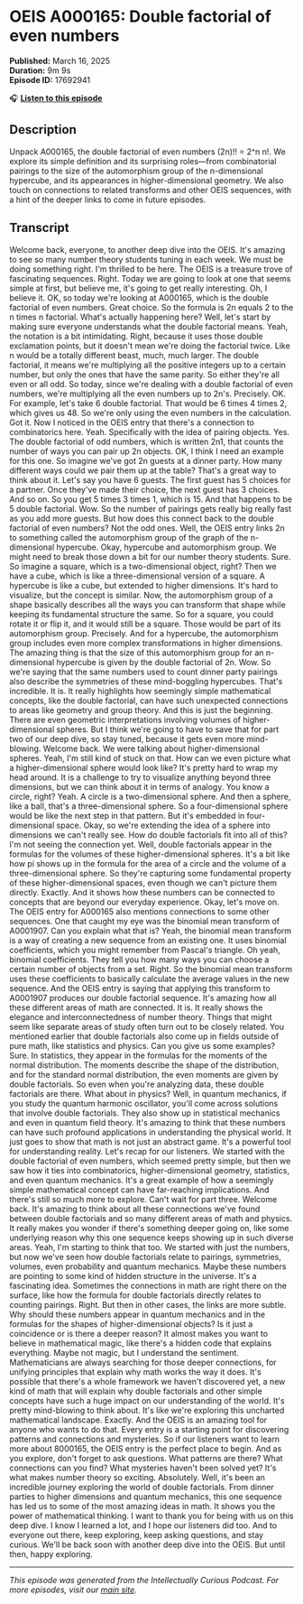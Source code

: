 # OEIS A000165: Double factorial of even numbers

**Published:** March 16, 2025  
**Duration:** 9m 9s  
**Episode ID:** 17692941

🎧 **[Listen to this episode](https://intellectuallycurious.buzzsprout.com/2529712/episodes/17692941-oeis-a000165-double-factorial-of-even-numbers)**

## Description

Unpack A000165, the double factorial of even numbers (2n)!! = 2^n n!. We explore its simple definition and its surprising roles—from combinatorial pairings to the size of the automorphism group of the n-dimensional hypercube, and its appearances in higher-dimensional geometry. We also touch on connections to related transforms and other OEIS sequences, with a hint of the deeper links to come in future episodes.

## Transcript

Welcome back, everyone, to another deep dive into the OEIS. It's amazing to see so many number theory students tuning in each week. We must be doing something right. I'm thrilled to be here. The OEIS is a treasure trove of fascinating sequences. Right. Today we are going to look at one that seems simple at first, but believe me, it's going to get really interesting. Oh, I believe it. OK, so today we're looking at A000165, which is the double factorial of even numbers. Great choice. So the formula is 2n equals 2 to the n times n factorial. What's actually happening here? Well, let's start by making sure everyone understands what the double factorial means. Yeah, the notation is a bit intimidating. Right, because it uses those double exclamation points, but it doesn't mean we're doing the factorial twice. Like n would be a totally different beast, much, much larger. The double factorial, it means we're multiplying all the positive integers up to a certain number, but only the ones that have the same parity. So either they're all even or all odd. So today, since we're dealing with a double factorial of even numbers, we're multiplying all the even numbers up to 2n's. Precisely. OK. For example, let's take 6 double factorial. That would be 6 times 4 times 2, which gives us 48. So we're only using the even numbers in the calculation. Got it. Now I noticed in the OEIS entry that there's a connection to combinatorics here. Yeah. Specifically with the idea of pairing objects. Yes. The double factorial of odd numbers, which is written 2n1, that counts the number of ways you can pair up 2n objects. OK, I think I need an example for this one. So imagine we've got 2n guests at a dinner party. How many different ways could we pair them up at the table? That's a great way to think about it. Let's say you have 6 guests. The first guest has 5 choices for a partner. Once they've made their choice, the next guest has 3 choices. And so on. So you get 5 times 3 times 1, which is 15. And that happens to be 5 double factorial. Wow. So the number of pairings gets really big really fast as you add more guests. But how does this connect back to the double factorial of even numbers? Not the odd ones. Well, the OEIS entry links 2n to something called the automorphism group of the graph of the n-dimensional hypercube. Okay, hypercube and automorphism group. We might need to break those down a bit for our number theory students. Sure. So imagine a square, which is a two-dimensional object, right? Then we have a cube, which is like a three-dimensional version of a square. A hypercube is like a cube, but extended to higher dimensions. It's hard to visualize, but the concept is similar. Now, the automorphism group of a shape basically describes all the ways you can transform that shape while keeping its fundamental structure the same. So for a square, you could rotate it or flip it, and it would still be a square. Those would be part of its automorphism group. Precisely. And for a hypercube, the automorphism group includes even more complex transformations in higher dimensions. The amazing thing is that the size of this automorphism group for an n-dimensional hypercube is given by the double factorial of 2n. Wow. So we're saying that the same numbers used to count dinner party pairings also describe the symmetries of these mind-boggling hypercubes. That's incredible. It is. It really highlights how seemingly simple mathematical concepts, like the double factorial, can have such unexpected connections to areas like geometry and group theory. And this is just the beginning. There are even geometric interpretations involving volumes of higher-dimensional spheres. But I think we're going to have to save that for part two of our deep dive, so stay tuned, because it gets even more mind-blowing. Welcome back. We were talking about higher-dimensional spheres. Yeah, I'm still kind of stuck on that. How can we even picture what a higher-dimensional sphere would look like? It's pretty hard to wrap my head around. It is a challenge to try to visualize anything beyond three dimensions, but we can think about it in terms of analogy. You know a circle, right? Yeah. A circle is a two-dimensional sphere. And then a sphere, like a ball, that's a three-dimensional sphere. So a four-dimensional sphere would be like the next step in that pattern. But it's embedded in four-dimensional space. Okay, so we're extending the idea of a sphere into dimensions we can't really see. How do double factorials fit into all of this? I'm not seeing the connection yet. Well, double factorials appear in the formulas for the volumes of these higher-dimensional spheres. It's a bit like how pi shows up in the formula for the area of a circle and the volume of a three-dimensional sphere. So they're capturing some fundamental property of these higher-dimensional spaces, even though we can't picture them directly. Exactly. And it shows how these numbers can be connected to concepts that are beyond our everyday experience. Okay, let's move on. The OEIS entry for A000165 also mentions connections to some other sequences. One that caught my eye was the binomial mean transform of A0001907. Can you explain what that is? Yeah, the binomial mean transform is a way of creating a new sequence from an existing one. It uses binomial coefficients, which you might remember from Pascal's triangle. Oh yeah, binomial coefficients. They tell you how many ways you can choose a certain number of objects from a set. Right. So the binomial mean transform uses these coefficients to basically calculate the average values in the new sequence. And the OEIS entry is saying that applying this transform to A0001907 produces our double factorial sequence. It's amazing how all these different areas of math are connected. It is. It really shows the elegance and interconnectedness of number theory. Things that might seem like separate areas of study often turn out to be closely related. You mentioned earlier that double factorials also come up in fields outside of pure math, like statistics and physics. Can you give us some examples? Sure. In statistics, they appear in the formulas for the moments of the normal distribution. The moments describe the shape of the distribution, and for the standard normal distribution, the even moments are given by double factorials. So even when you're analyzing data, these double factorials are there. What about in physics? Well, in quantum mechanics, if you study the quantum harmonic oscillator, you'll come across solutions that involve double factorials. They also show up in statistical mechanics and even in quantum field theory. It's amazing to think that these numbers can have such profound applications in understanding the physical world. It just goes to show that math is not just an abstract game. It's a powerful tool for understanding reality. Let's recap for our listeners. We started with the double factorial of even numbers, which seemed pretty simple, but then we saw how it ties into combinatorics, higher-dimensional geometry, statistics, and even quantum mechanics. It's a great example of how a seemingly simple mathematical concept can have far-reaching implications. And there's still so much more to explore. Can't wait for part three. Welcome back. It's amazing to think about all these connections we've found between double factorials and so many different areas of math and physics. It really makes you wonder if there's something deeper going on, like some underlying reason why this one sequence keeps showing up in such diverse areas. Yeah, I'm starting to think that too. We started with just the numbers, but now we've seen how double factorials relate to pairings, symmetries, volumes, even probability and quantum mechanics. Maybe these numbers are pointing to some kind of hidden structure in the universe. It's a fascinating idea. Sometimes the connections in math are right there on the surface, like how the formula for double factorials directly relates to counting pairings. Right. But then in other cases, the links are more subtle. Why should these numbers appear in quantum mechanics and in the formulas for the shapes of higher-dimensional objects? Is it just a coincidence or is there a deeper reason? It almost makes you want to believe in mathematical magic, like there's a hidden code that explains everything. Maybe not magic, but I understand the sentiment. Mathematicians are always searching for those deeper connections, for unifying principles that explain why math works the way it does. It's possible that there's a whole framework we haven't discovered yet, a new kind of math that will explain why double factorials and other simple concepts have such a huge impact on our understanding of the world. It's pretty mind-blowing to think about. It's like we're exploring this uncharted mathematical landscape. Exactly. And the OEIS is an amazing tool for anyone who wants to do that. Every entry is a starting point for discovering patterns and connections and mysteries. So if our listeners want to learn more about 8000165, the OEIS entry is the perfect place to begin. And as you explore, don't forget to ask questions. What patterns are there? What connections can you find? What mysteries haven't been solved yet? It's what makes number theory so exciting. Absolutely. Well, it's been an incredible journey exploring the world of double factorials. From dinner parties to higher dimensions and quantum mechanics, this one sequence has led us to some of the most amazing ideas in math. It shows you the power of mathematical thinking. I want to thank you for being with us on this deep dive. I know I learned a lot, and I hope our listeners did too. And to everyone out there, keep exploring, keep asking questions, and stay curious. We'll be back soon with another deep dive into the OEIS. But until then, happy exploring.

---
*This episode was generated from the Intellectually Curious Podcast. For more episodes, visit our [main site](https://intellectuallycurious.buzzsprout.com).*
